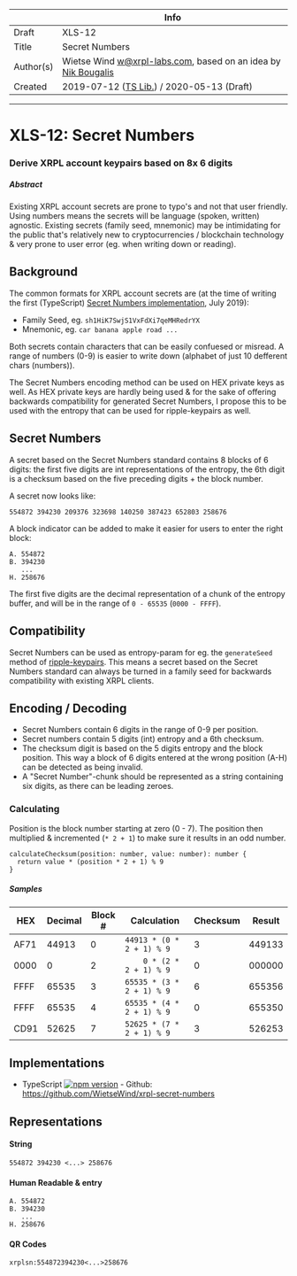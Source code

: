 |       | Info |
|-------|---------|
| Draft | XLS-12 |
| Title | Secret Numbers |
| Author(s) | Wietse Wind <w@xrpl-labs.com>, based on an idea by [Nik Bougalis](https://github.com/nbougalis) |
| Created | 2019-07-12 ([TS Lib.](https://github.com/WietseWind/xrpl-secret-numbers)) / 2020-05-13 (Draft) |

---

# XLS-12: Secret Numbers
### Derive XRPL account keypairs based on 8x 6 digits

##### Abstract
Existing XRPL account secrets are prone to typo's and not that user friendly. Using numbers means the secrets will be language (spoken, written) agnostic. Existing secrets (family seed, mnemonic) may be intimidating for the public that's relatively new to cryptocurrencies / blockchain technology & very prone to user error (eg. when writing down or reading).

## Background

The common formats for XRPL account secrets are (at the time of writing the first (TypeScript) [Secret Numbers implementation](https://github.com/WietseWind/xrpl-secret-numbers), July 2019):

- Family Seed, eg. `sh1HiK7SwjS1VxFdXi7qeMHRedrYX`
- Mnemonic, eg. `car banana apple road ...`

Both secrets contain characters that can be easily confuesed or misread. A range of numbers (0-9) is easier to write down (alphabet of just 10 defferent chars (numbers)).

The Secret Numbers encoding method can be used on HEX private keys as well. As HEX private keys are hardly being used & for the sake of offering backwards compatibility for generated Secret Numbers, I propose this to be used with the entropy that can be used for ripple-keypairs as well.

## Secret Numbers

A secret based on the Secret Numbers standard contains 8 blocks of 6 digits: the first five digits are int representations of the entropy, the 6th digit is a checksum based on the five preceding digits + the block number.

A secret now looks like:

```
554872 394230 209376 323698 140250 387423 652803 258676
```

A block indicator can be added to make it easier for users to enter the right block:

```
A. 554872
B. 394230
   ...
H. 258676
```

The first five digits are the decimal representation of a chunk of the entropy buffer, and will be in the range of `0 - 65535` (`0000 - FFFF`). 

## Compatibility

Secret Numbers can be used as entropy-param for eg. the `generateSeed` method of [ripple-keypairs](https://github.com/ripple/ripple-keypairs). This means a secret based on the Secret Numbers standard can always be turned in a family seed for backwards compatibility with existing XRPL clients.

## Encoding / Decoding

- Secret Numbers contain 6 digits in the range of 0-9 per position.
- Secret numbers contain 5 digits (int) entropy and a 6th checksum.
- The checksum digit is based on the 5 digits entropy and the block position. This way a block of 6 digits entered at the wrong position (A-H) can be detected as being invalid.
- A "Secret Number"-chunk should be represented as a string containing six digits, as there can be leading zeroes.

### Calculating

Position is the block number starting at zero (0 - 7). The position then multiplied & incremented (`* 2 + 1`) to make sure it results in an odd number.

```
calculateChecksum(position: number, value: number): number {
  return value * (position * 2 + 1) % 9
}
```

##### Samples

| HEX | Decimal | Block # | Calculation               | Checksum | Result    |
|-----|---------|---------|---------------------------|----------|-----------|
|AF71 | 44913   | 0       | `44913 * (0 * 2 + 1) % 9` | 3        | 449133          |
|0000 | 0       | 2       | `    0 * (2 * 2 + 1) % 9` | 0        | 000000          |
|FFFF | 65535   | 3       | `65535 * (3 * 2 + 1) % 9` | 6        | 655356          |
|FFFF | 65535   | 4       | `65535 * (4 * 2 + 1) % 9` | 0        | 655350          |
|CD91 | 52625   | 7       | `52625 * (7 * 2 + 1) % 9` | 3        | 526253          |

## Implementations

- TypeScript [![npm version](https://badge.fury.io/js/xrpl-secret-numbers.svg)](https://www.npmjs.com/xrpl-secret-numbers) - Github: https://github.com/WietseWind/xrpl-secret-numbers

## Representations

#### String
```
554872 394230 <...> 258676
```

#### Human Readable & entry
```
A. 554872
B. 394230
   ...
H. 258676
```

#### QR Codes
```
xrplsn:554872394230<...>258676
```
